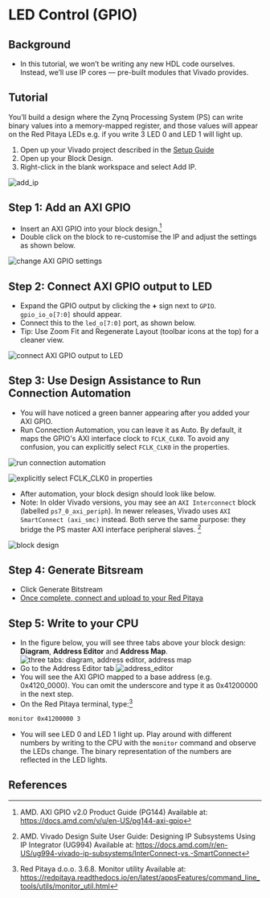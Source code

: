 # LED Control (GPIO)

## Background

- In this tutorial, we won’t be writing any new HDL code ourselves. Instead, we’ll use IP cores — pre-built modules that Vivado provides.

## Tutorial

You’ll build a design where the Zynq Processing System (PS) can write binary values into a memory-mapped register, and those values will appear on the Red Pitaya LEDs e.g. if you write 3 LED 0 and LED 1 will light up.

1. Open up your Vivado project described in the [Setup Guide](/introduction/setup_guide.md#opening-a-new-project)
2. Open up your Block Design. 
3. Right-click in the blank workspace and select Add IP.

![add_ip](/images/led_blink/add_IP.png)

## Step 1: Add an AXI GPIO

- Insert an AXI GPIO into your block design.[^1]
- Double click on the block to re-customise the IP and adjust the settings as shown below.

![change AXI GPIO settings](/images/led_control_gpio/axi_gpio_re_customise.png)

## Step 2: Connect AXI GPIO output to LED


- Expand the GPIO output by clicking the **+** sign next to `GPIO`.  
  `gpio_io_o[7:0]` should appear.  
- Connect this to the `led_o[7:0]` port, as shown below.
- Tip: Use Zoom Fit and Regenerate Layout (toolbar icons at the top) for a cleaner view.  

![connect AXI GPIO output to LED](/images/led_control_gpio/connect_axi_gpio_to_led.png)

## Step 3: Use Design Assistance to Run Connection Automation

- You will have noticed a green banner appearing after you added your AXI GPIO. 
- Run Connection Automation, you can leave it as Auto. By default, it maps the GPIO's AXI interface clock to `FCLK_CLK0`. To avoid any confusion, you can explicitly select `FCLK_CLK0` in the properties.

![run connection automation](/images/led_control_gpio/run_connection_automation.png)

![explicitly select FCLK_CLK0 in properties](/images/led_control_gpio/explicitly_select_options_in_run_automation.png)

- After automation, your block design should look like below. 
- Note: In older Vivado versions, you may see an `AXI Interconnect` block (labelled `ps7_0_axi_periph`). In newer releases, Vivado uses `AXI SmartConnect (axi_smc)` instead. Both serve the same purpose: they bridge the PS master AXI interface peripheral slaves. [^2]

![block design](/images/led_control_gpio/led_control_block_design.png)

## Step 4: Generate Bitsream

- Click Generate Bitstream
- [Once complete, connect and upload to your Red Pitaya](/introduction/setup_guide.md#connecting-to-your-red-pitaya)

## Step 5: Write to your CPU

- In the figure below, you will see three tabs above your block design: **Diagram**, **Address Editor** and **Address Map**.
![three tabs: diagram, address editor, address map](/images/led_control_gpio/three_tabs.png)
- Go to the Address Editor tab
![address_editor](/images/led_control_gpio/address_editor.png)
- You will see the AXI GPIO mapped to a base address (e.g. 0x4120_0000). You can omit the underscore and type it as 0x41200000 in the next step.
- On the Red Pitaya terminal, type:[^3]
```bash
monitor 0x41200000 3
```
- You will see LED 0 and LED 1 light up. Play around with different numbers by writing to the CPU with the `monitor` command and observe the LEDs change. The binary representation of the numbers are reflected in the LED lights.

## References

[^1]: AMD. AXI GPIO v2.0 Product Guide (PG144) Available at: https://docs.amd.com/v/u/en-US/pg144-axi-gpio

[^2]: AMD. Vivado Design Suite User Guide: Designing IP Subsystems Using IP Integrator (UG994) Available at: https://docs.amd.com/r/en-US/ug994-vivado-ip-subsystems/InterConnect-vs.-SmartConnect

[^3]: Red Pitaya d.o.o. 3.6.8. Monitor utility Available at: https://redpitaya.readthedocs.io/en/latest/appsFeatures/command_line_tools/utils/monitor_util.html





